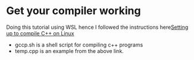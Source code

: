 # Get your compiler working 

Doing this tutorial using WSL hence I followed the instructions here[Setting up to compile C++ on Linux](https://arachnoid.com/cpptutor/setup_unix.html) 

- gccp.sh is a shell script for compiling c++ programs 
- temp.cpp is an example from the above link. 